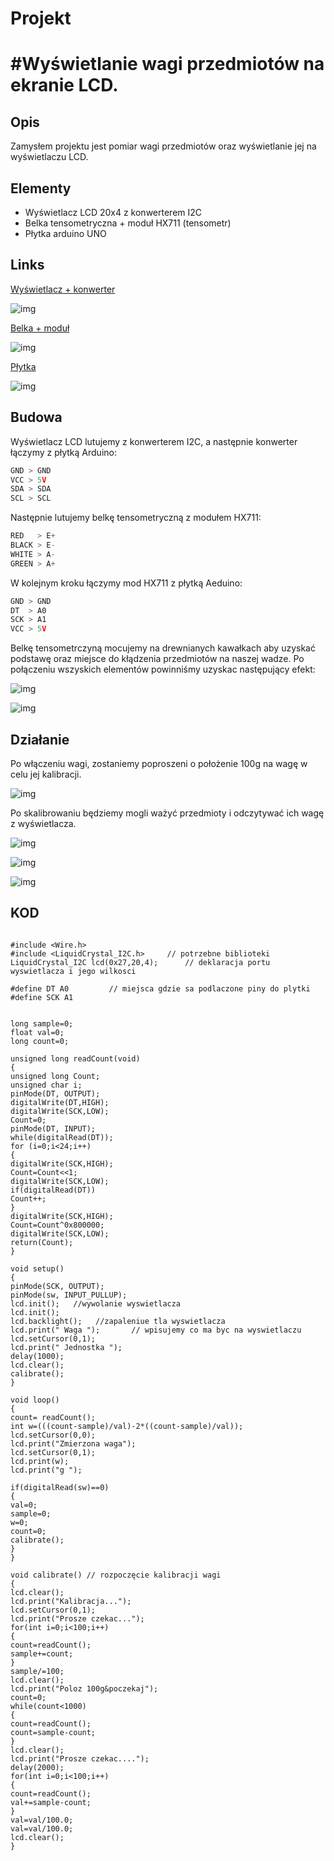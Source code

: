 # Projekt

# #Wyświetlanie wagi przedmiotów na ekranie LCD.


## Opis

Zamysłem projektu jest pomiar wagi przedmiotów oraz wyświetlanie jej na wyświetlaczu LCD.

## Elementy

* Wyświetlacz LCD 20x4 z konwerterem I2C
* Belka tensometryczna + moduł HX711 (tensometr)
* Płytka arduino UNO


## Links

[Wyświetlacz + konwerter](https://botland.com.pl/wyswietlacze-alfanumeryczne-i-graficzne/2640-wyswietlacz-lcd-4x20-znakow-niebieski-konwerter-i2c-lcm1602-5904422331061.html?utm_source=skapiec&utm_medium=pricewars2&utm_campaign=wyswietlacz-lcd-4x20-znakow-niebieski-konwerter-i2c-lcm1602)

![img](./image/lcd.png)

[Belka + moduł](https://allegro.pl/oferta/modul-hx711-tensometr-belka-tensometryczna-20kg-8277006903?snapshot=MjAyMi0wMS0wOVQyMDowNzoyOS45ODFaO2J1eWVyO2JhOTAyYTUzZmJiZTIzMWFkZjdjZWIyZTUzYmI3MjA4YWZjYjU3YzBmM2I0ZDEzNjEwOGU0MzJhOTlmNmU4ZDA%3D)

![img](./image/belka.png)

[Płytka](https://allegro.pl/oferta/zestaw-startowy-do-arduino-uno-r3-atmega328-ch340-10102800766 ) 

![img](./image/uno.png)



## Budowa

Wyświetlacz LCD lutujemy z konwerterem I2C, a następnie konwerter łączymy z płytką Arduino:

```cpp
GND > GND 
VCC > 5V  
SDA > SDA 
SCL > SCL 
```
Następnie lutujemy belkę tensometryczną z modułem HX711:

```cpp
RED   > E+
BLACK > E-
WHITE > A-
GREEN > A+
```

W kolejnym kroku łączymy mod HX711 z płytką Aeduino:

```cpp
GND > GND
DT  > A0
SCK > A1
VCC > 5V
```

Belkę tensometrczyną mocujemy na drewnianych kawałkach aby uzyskać podstawę oraz miejsce do kłądzenia przedmiotów na naszej wadze. 
Po połączeniu wszyskich elementów powinniśmy uzyskac następujący efekt:

![img](./image/calosc1.png)

![img](./image/calosc2.png)

## Działanie

Po włączeniu wagi, zostaniemy poproszeni o położenie 100g na wagę w celu jej kalibracji.

![img](./image/kalibracja.png)

Po skalibrowaniu będziemy mogli ważyć przedmioty i odczytywać ich wagę z wyświetlacza.

![img](./image/waga0.png)

![img](./image/waga1.png)

![img](./image/waga2.png)





## KOD

```cp

#include <Wire.h> 
#include <LiquidCrystal_I2C.h>     // potrzebne biblioteki
LiquidCrystal_I2C lcd(0x27,20,4);      // deklaracja portu wyswietlacza i jego wilkosci
 
#define DT A0         // miejsca gdzie sa podlaczone piny do plytki
#define SCK A1

 
long sample=0;
float val=0;
long count=0;
 
unsigned long readCount(void)
{
unsigned long Count;
unsigned char i;
pinMode(DT, OUTPUT);
digitalWrite(DT,HIGH);
digitalWrite(SCK,LOW);
Count=0;
pinMode(DT, INPUT);
while(digitalRead(DT));
for (i=0;i<24;i++)
{
digitalWrite(SCK,HIGH);
Count=Count<<1;
digitalWrite(SCK,LOW);
if(digitalRead(DT))
Count++;
}
digitalWrite(SCK,HIGH);
Count=Count^0x800000;
digitalWrite(SCK,LOW);
return(Count);
}
 
void setup()
{
pinMode(SCK, OUTPUT);
pinMode(sw, INPUT_PULLUP);
lcd.init();   //wywolanie wyswietlacza
lcd.init();
lcd.backlight();   //zapaleniue tla wyswietlacza
lcd.print(" Waga ");       // wpisujemy co ma byc na wyswietlaczu
lcd.setCursor(0,1);
lcd.print(" Jednostka ");
delay(1000);
lcd.clear();
calibrate();
}
 
void loop()
{
count= readCount();
int w=(((count-sample)/val)-2*((count-sample)/val));
lcd.setCursor(0,0);
lcd.print("Zmierzona waga");
lcd.setCursor(0,1);
lcd.print(w);
lcd.print("g ");
 
if(digitalRead(sw)==0)
{
val=0;
sample=0;
w=0;
count=0;
calibrate();
}
}
 
void calibrate() // rozpoczęcie kalibracji wagi
{
lcd.clear();
lcd.print("Kalibracja...");
lcd.setCursor(0,1);
lcd.print("Prosze czekac...");
for(int i=0;i<100;i++)
{
count=readCount();
sample+=count;
}
sample/=100;
lcd.clear();
lcd.print("Poloz 100g&poczekaj");
count=0;
while(count<1000)
{
count=readCount();
count=sample-count;
}
lcd.clear();
lcd.print("Prosze czekac....");
delay(2000);
for(int i=0;i<100;i++)
{
count=readCount();
val+=sample-count;
}
val=val/100.0;
val=val/100.0; 
lcd.clear();
}
```